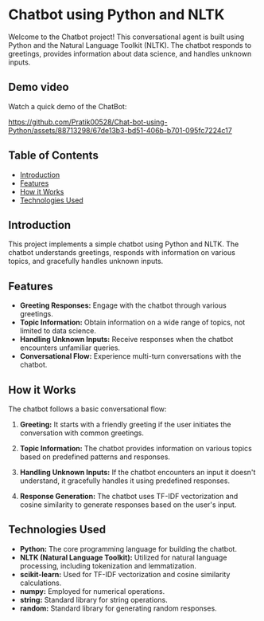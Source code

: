# Chatbot using Python and NLTK

Welcome to the Chatbot project! This conversational agent is built using Python and the Natural Language Toolkit (NLTK). The chatbot responds to greetings, provides information about data science, and handles unknown inputs.

## Demo video

Watch a quick demo of the ChatBot:

https://github.com/Pratik00528/Chat-bot-using-Python/assets/88713298/67de13b3-bd51-406b-b701-095fc7224c17


## Table of Contents

- [Introduction](#introduction)
- [Features](#features)
- [How it Works](#how-it-works)
- [Technologies Used](#technologies-used)


## Introduction

This project implements a simple chatbot using Python and NLTK. The chatbot understands greetings, responds with information on various topics, and gracefully handles unknown inputs.

## Features

- **Greeting Responses:** Engage with the chatbot through various greetings.
- **Topic Information:** Obtain information on a wide range of topics, not limited to data science.
- **Handling Unknown Inputs:** Receive responses when the chatbot encounters unfamiliar queries.
- **Conversational Flow:** Experience multi-turn conversations with the chatbot.

## How it Works

The chatbot follows a basic conversational flow:

1. **Greeting:** It starts with a friendly greeting if the user initiates the conversation with common greetings.

2. **Topic Information:** The chatbot provides information on various topics based on predefined patterns and responses.

3. **Handling Unknown Inputs:** If the chatbot encounters an input it doesn't understand, it gracefully handles it using predefined responses.

4. **Response Generation:** The chatbot uses TF-IDF vectorization and cosine similarity to generate responses based on the user's input.

## Technologies Used

- **Python:** The core programming language for building the chatbot.
- **NLTK (Natural Language Toolkit):** Utilized for natural language processing, including tokenization and lemmatization.
- **scikit-learn:** Used for TF-IDF vectorization and cosine similarity calculations.
- **numpy:** Employed for numerical operations.
- **string:** Standard library for string operations.
- **random:** Standard library for generating random responses.


